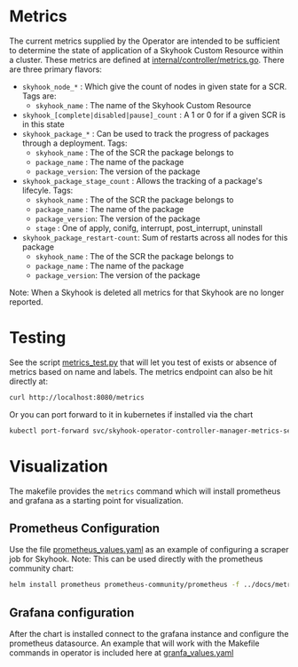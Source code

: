 # Metrics
The current metrics supplied by the Operator are intended to be sufficient to determine the state of application of a Skyhook Custom Resource within a cluster. These metrics are defined at [internal/controller/metrics.go](operator/internal/controller/metrics.go). There are three primary flavors:
 * `skyhook_node_*` : Which give the count of nodes in given state for a SCR. Tags are:
    * `skyhook_name` : The name of the Skyhook Custom Resource
 * `skyhook_[complete|disabled|pause]_count` : A 1 or 0 for if a given SCR is in this state
 * `skyhook_package_*` : Can be used to track the progress of packages through a deployment. Tags:
    * `skyhook_name` : The of the SCR the package belongs to
    * `package_name` : The name of the package
    * `package_version`: The version of the package
 * `skyhook_package_stage_count` : Allows the tracking of a package's lifecyle. Tags:
    * `skyhook_name` : The of the SCR the package belongs to
    * `package_name` : The name of the package
    * `package_version`: The version of the package
    * `stage` : One of apply, conifg, interrupt, post_interrupt, uninstall
* `skyhook_package_restart-count`: Sum of restarts across all nodes for this package
    * `skyhook_name` : The of the SCR the package belongs to
    * `package_name` : The name of the package
    * `package_version`: The version of the package

Note: When a Skyhook is deleted all metrics for that Skyhook are no longer reported.

# Testing
See the script [metrics_test.py](../../k8s-tests/chainsaw/skyhook/metrics_test.py) that will let you test of exists or absence of metrics based on name and labels. The metrics endpoint can also be hit directly at:
```bash
curl http://localhost:8080/metrics
```
Or you can port forward to it in kubernetes if installed via the chart
```bash
kubectl port-forward svc/skyhook-operator-controller-manager-metrics-service -n skyhook  8080:8443
```

# Visualization
The makefile provides the `metrics` command which will install prometheus and grafana as a starting point for visualization.

## Prometheus Configuration
Use the file [prometheus_values.yaml](prometheus_values.yaml) as an example of configuring a scraper job for Skyhook. Note: This can be used directly with the prometheus community chart:
```bash
helm install prometheus prometheus-community/prometheus -f ../docs/metrics/prometheus_values.yaml
```

## Grafana configuration
After the chart is installed connect to the grafana instance and configure the prometheus datasource. An example that will work with the Makefile commands in operator is included here at [granfa_values.yaml](grafana_values.yaml)


